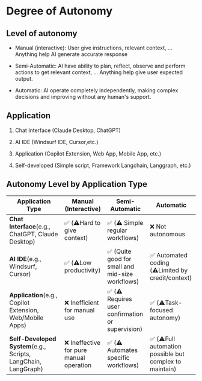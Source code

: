 # Degree of Autonomy

## Level of autonomy

- Manual (interactive): User give instructions, relevant context, ... Anything help AI generate accurate response

- Semi-Automatic: AI have ability to plan, reflect, observe and perform actions to get relevant context, ... Anything help give user expected output.

- Automatic: AI operate completely independently, making complex decisions and improving without any human's support. 

## Application

1. Chat Interface (Claude Desktop, ChatGPT)

2. AI IDE (Windsurf IDE, Cursor,etc.)

3. Application (Copilot Extension, Web App, Mobile App, etc.)

4. Self-developed (Simple script, Framework Langchain, Langgraph, etc.)

## Autonomy Level by Application Type

| **Application Type** | **Manual (Interactive)** | **Semi-Automatic** |  **Automatic** |
| --- | --- | --- | --- |
| **Chat Interface**(e.g., ChatGPT, Claude Desktop)              | ✅ (⚠️Hard to give context)                    | ✅ (⚠️ Simple regular workflows)   | ❌ Not autonomous                                   |
| **AI IDE**(e.g., Windsurf, Cursor)                             | ✅ (⚠️Low productivity)         | ✅ (Quite good for small and mid-size workflows)           | ✅ Automated coding (⚠️Limited by credit/context)     |
| **Application**(e.g., Copilot Extension, Web/Mobile Apps)      | ❌ Inefficient for manual use            | ✅ (⚠️ Requires user confirmation or supervision) | ✅ (⚠️Task-focused autonomy)            |
| **Self-Developed System**(e.g., Scripts, LangChain, LangGraph) | ❌ Ineffective for pure manual operation | ✅ (⚠️ Automates specific workflows)              | ✅ (⚠️Full automation possible but complex to maintain) |
